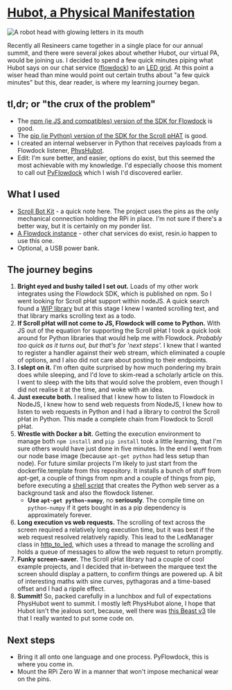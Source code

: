 # [Hubot, a Physical Manifestation](https://github.com/resin-io-playground/PhysHubot)

![A robot head with glowing letters in its mouth](https://raw.githubusercontent.com/resin-io-playground/PhysHubot/master/img/finished.jpg)

Recently all Resineers came together in a single place for our annual summit, and there were several jokes about
whether Hubot, our virtual PA, would be joining us. I decided to spend a few quick minutes piping what Hubot says on
our chat service ([flowdock](https://www.flowdock.com)) to an
[LED grid](https://shop.pimoroni.com/collections/raspberry-pi/products/scroll-bot-pi-zero-w-project-kit). At this point
a wiser head than mine would point out certain truths about "a few quick minutes" but this, dear reader, is where my
learning journey began.

## tl,dr; or "the crux of the problem"

* The [npm (ie JS and compatibles) version of the SDK for Flowdock](https://www.npmjs.com/package/flowdock) is good.
* The [pip (ie Python) version of the SDK for the Scroll pHAT](https://github.com/pimoroni/scroll-phat-hd) is good.
* I created an internal webserver in Python that receives payloads from a Flowdock listener,
[PhysHubot](https://github.com/resin-io-playground/PhysHubot).
* Edit: I'm sure better, and easier, options do exist, but this seemed the most achievable with my knowledge.  I'd
especially choose this moment to call out [PyFlowdock](https://github.com/Aeron/PyFlowdock) which I wish I'd discovered
earlier.

## What I used

* [Scroll Bot Kit](https://shop.pimoroni.com/collections/raspberry-pi-zero/products/scroll-bot-pi-zero-w-project-kit) -
a quick note here.  The project uses the pins as the only mechanical connection holding the RPi in place.  I'm
not sure if there's a better way, but it is certainly on my ponder list.
* [A Flowdock instance](https://www.flowdock.com) - other chat services do exist, resin.io happen to use this one.
* Optional, a USB power bank.

## The journey begins

1) **Bright eyed and bushy tailed I set out.** Loads of my other work integrates using the Flowdock SDK, which is
published on npm. So I went looking for Scroll pHat support within nodeJS.  A quick search found a
[WIP library](https://github.com/alexellis/scroll-phat-node) but at this stage I knew I wanted scrolling text, and that
library marks scrolling text as a todo.
2) **If Scroll pHat will not come to JS, Flowdock will come to Python.** With JS out of the equation for
supporting the Scroll pHat I took a quick look around for Python libraries that would help me with Flowdock. *Probably
too quick as it turns out, but that's for 'next steps'.* I knew that I wanted to register a handler against their web
stream, which eliminated a couple of options, and I also did not care about posting to their endpoints. 
3) **I slept on it.** I'm often quite surprised by how much pondering my brain does while sleeping, and I'd love to
skim-read a scholarly article on this. I went to sleep with the bits that would solve the problem, even though I did
not realise it at the time, and woke with an idea.
4) **Just execute both.** I realised that I knew how to listen to Flowdock in NodeJS, I knew how to send web requests
from NodeJS, I knew how to listen to web requests in Python and I had a library to control the Scroll pHat in Python.
This made a complete chain from Flowdock to Scroll pHat.
5) **Wrestle with Docker a bit.** Getting the execution environment to manage both `npm install` and `pip install` took
a little learning, that I'm sure others would have just done in five minutes. In the end I went from our node base
image (because `apt-get python` had less setup than node). For future similar projects I'm likely to just start from
the dockerfile.template from this repository. It installs a bunch of stuff from apt-get, a couple of things from npm
and a couple of things from pip, before executing a
[shell script](https://github.com/resin-io-playground/PhysHubot/blob/master/src/flowdock_to_led.sh) that creates the
Python web server as a background task and also the flowdock listener. 
    * **Use `apt-get python-numpy`**, no **seriously**. The compile time on `python-numpy` if it gets bought in as a
    pip dependency is approximately forever.
6) **Long execution vs web requests.** The scrolling of text across the screen required a relatively long execution
time, but it was best if the web request resolved relatively rapidly. This lead to the LedManager class in
[http_to_led](https://github.com/resin-io-playground/PhysHubot/blob/master/src/flowdock_to_led.sh), which uses a thread
to manage the scrolling and holds a queue of messages to allow the web request to return promptly.
7) **Funky screen-saver.** The Scroll pHat library had a couple of cool example projects, and I decided that in-between
the marquee text the screen should display a pattern, to confirm things are powered up. A bit of interesting maths with
sine curves, pythagoras and a time-based offset and I had a ripple effect.
8) **Summit!** So, packed carefully in a lunchbox and full of expectations PhysHubot went to summit. I mostly left
PhysHubot alone, I hope that Hubot isn't the jealous sort, because, well there was
[this Beast v3](https://www.youtube.com/watch?v=SwIXXS2lQaU) tile that I really wanted to put some code on.

## Next steps

* Bring it all onto one language and one process. PyFlowdock, this is where you come in.
* Mount the RPi Zero W in a manner that won't impose mechanical wear on the pins.
